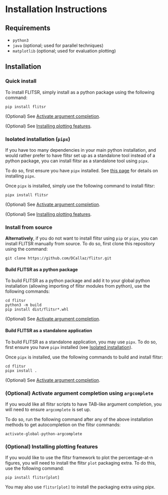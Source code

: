 # Installation Instructions
## Requirements
* `python3`
* `java` (optional; used for parallel techniques)
* `matplotlib` (optional; used for evaluation plotting)
## Installation
### Quick install
To install FLITSR, simply install as a python package using the following
command:
```
pip install flitsr
```

(Optional) See [Activate argument completion](#optional-activate-argument-completion-using-argcomplete).

(Optional) See [Installing plotting features](#optional-installing-plotting-features).

### Isolated installation (`pipx`)
If you have too many dependencies in your main python installation, and would
rather prefer to have flitsr set up as a standalone tool instead of a python
package, you can install flitsr as a standalone tool using `pipx`.

To do so, first ensure you have `pipx` installed. See
[this page](https://packaging.python.org/en/latest/guides/installing-stand-alone-command-line-tools/#installing-stand-alone-command-line-tools)
for details on installing `pipx`.

Once `pipx` is installed, simply use the following command to install flitsr:
```
pipx install flitsr
```

(Optional) See [Activate argument completion](#optional-activate-argument-completion-using-argcomplete).

(Optional) See [Installing plotting features](#optional-installing-plotting-features).

### Install from source

**Alternatively**, if you do not want to install flitsr using `pip` or `pipx`,
you can install FLITSR manually from source. To do so, first clone this
repository using the command:
```
git clone https://github.com/DCallaz/flitsr.git
```

#### Build FLITSR as a python package

To build FLITSR as a python package and add it to your global python
installation (allowing importing of flitsr modules from python), use the
following commands:
```
cd flitsr
python3 -m build
pip install dist/flitsr*.whl
```

(Optional) See [Activate argument completion](#optional-activate-argument-completion-using-argcomplete).

#### Build FLITSR as a standalone application
To build FLITSR as a standalone application, you may use `pipx`. To do so, first
ensure you have `pipx` installed (see [Isolated
installation](#isolated-installation-pipx)).

Once `pipx` is installed, use the following commands to build and install
flitsr:
```
cd flitsr
pipx install .
```

(Optional) See [Activate argument completion](#optional-activate-argument-completion-using-argcomplete).

### (Optional) Activate argument completion using `argcomplete`

If you would like all flitsr scripts to have TAB-like argument completion, you
will need to ensure `argcomplete` is set up.

To do so, run the following command after any of the above installation methods
to get autocompletion on the flitsr commands:
```
activate-global-python-argcomplete
```

### (Optional) Installing plotting features

If you would like to use the flitsr framework to plot the percentage-at-n
figures, you will need to install the flitsr `plot` packaging extra. To do this,
use the following command:
```
pip install flitsr[plot]
```
You may also use `flitsr[plot]` to install the packaging extra using pipx.

